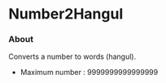 # Number2Hangul

### About

Converts a number to words (hangul).

- Maximum number : 9999999999999999

